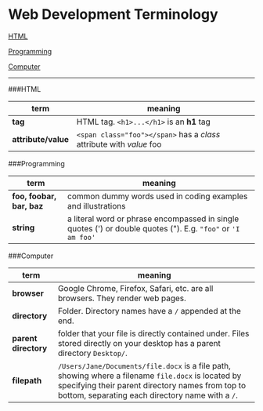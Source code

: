 # Web Development Terminology

[HTML](#html)

[Programming](#programming)

[Computer](#computer)

---
###HTML

term | meaning
---- | -----
**tag** |  HTML tag. `<h1>...</h1>` is an **h1** tag 
**attribute/value** | `<span class="foo"></span>` has a *class* attribute with *value* foo 


###Programming

term | meaning
----- | ----- 
**foo, foobar, bar, baz** | common dummy words used in coding examples and illustrations
**string** | a literal word or phrase encompassed in single quotes (') or double quotes ("). E.g. `"foo"` or `'I am foo'`


###Computer

term | meaning
----- | -----
**browser**| Google Chrome, Firefox, Safari, etc. are all browsers. They render web pages.
**directory** | Folder. Directory names have a `/` appended at the end.
**parent directory** | folder that your file is directly contained under. Files stored directly on your desktop has a parent directory `Desktop/`.
**filepath** |   `/Users/Jane/Documents/file.docx` is a file path, showing where a filename `file.docx` is located by specifying their parent directory names from top to bottom, separating each directory name with a `/`.

